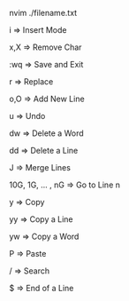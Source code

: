 nvim ./filename.txt

i => Insert Mode

x,X => Remove Char

:wq => Save and Exit

r => Replace

o,O => Add New Line

u => Undo

dw => Delete a Word

dd => Delete a Line

J => Merge Lines

10G, 1G, ... , nG => Go to Line n 

y => Copy

yy => Copy a Line

yw => Copy a Word

P => Paste

/ => Search

$ => End of a Line

